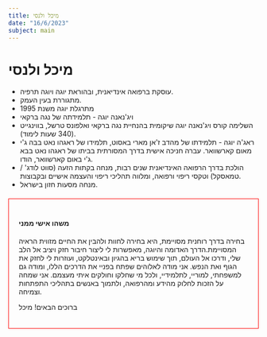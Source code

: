```yaml
---
title: מיכל ולנסי
date: "16/6/2023"
subject: main
---
```


# מיכל ולנסי

-   עוסקת ברפואה אינדיאנית, ובהוראת יוגה ויוגה תרפיה.
-   מתגוררת בעין העמק.
-   מתרגלת יוגה משנת 1995
-   ויג'נאנה יוגה - תלמידתה של נגה ברקאי
-   השלימה קורס ויג'נאנה יוגה שיקומית בהנחיית נגה ברקאי ואלפונס טרשל, בווינגייט (340 שעות לימוד).
-   ראג'ה יוגה - תלמידתו של מהדב ז'אן מארי באסוט, תלמידו של ראגהו נאט בבה ג'י מאום קארשוואר. עברה חניכה אישית בדרך המסורתית בביתו של ראגהו נאט בבא ג'י באום קארשוואר, הודו.
-   הולכת בדרך הרפואה האינדיאנית שנים רבות, מנחה בקתות הזעה (סווט לודג' / טמאסקל) וטקסי ריפוי ורפואה, ומלווה תהליכי ריפוי והעצמה אישיים ובקבוצות.
-   מנחה מסעות חזון בישראל.

<div style="border:1px solid red;padding:20px; margin-top:20px">
<h4> משהו אישי ממני</h4>

בחירה בדרך רוחנית מסויימת, היא בחירה לחוות ולהבין את החיים מזווית הראיה המסויימת.הדרך האדומה והיוגה, מאפשרות לי ליצור חיבור חזק ויציב אל הלב שלי, ודרכו אל העולם, תוך שימוש בריא בהגיון ובאינטלקט, ועוזרות לי לחזק את הגוף ואת הנפש. אני מודה לאלוהים שפתח בפניי את הדרכים הללו, ומודה גם למשפחתי, למוריי, לתלמידיי, ולכל מי שחלקו וחולקים איתי מעצמם. אני שמחה על הזכות לחלוק מהידע ומהרפואה, ולתמוך באנשים בתהליכי התפתחות וצמיחה.

ברוכים הבאים!
מיכל

</div>
